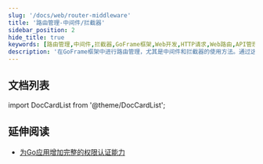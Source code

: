 ```yaml
---
slug: '/docs/web/router-middleware'
title: '路由管理-中间件/拦截器'
sidebar_position: 2
hide_title: true
keywords: [路由管理,中间件,拦截器,GoFrame框架,Web开发,HTTP请求,Web路由,API管理,后端开发,应用框架]
description: '在GoFrame框架中进行路由管理，尤其是中间件和拦截器的使用方法。通过这些功能，开发者可以更好地控制HTTP请求的流程，增强Web应用的安全性和性能。'
---
```


## 文档列表

import DocCardList from '@theme/DocCardList';

<DocCardList />

## 延伸阅读

- [为Go应用增加完整的权限认证能力](/articles/rbac-permission-authentication-in-go)